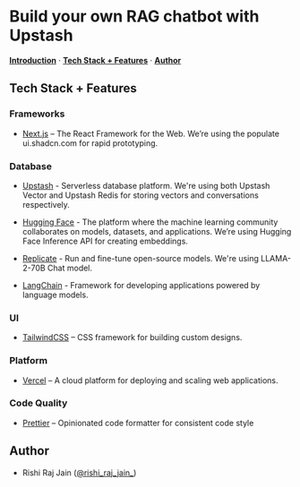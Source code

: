 <!-- ![](https://raw.githubusercontent.com/xataio/mdx-blog/main/images/gallery-cms-astro-cloudflare.png) -->

# Build your own RAG chatbot with Upstash

<p>
  <a href="#introduction"><strong>Introduction</strong></a> ·
  <a href="#tech-stack--features"><strong>Tech Stack + Features</strong></a> ·
  <a href="#author"><strong>Author</strong></a>
</p>

<!-- ## Introduction

Learn [how to create a custom image gallery CMS](https://xata.io/blog/build-image-gallery-astro-cloudflare) using Xata, Astro, and Cloudflare Pages. -->

## Tech Stack + Features

### Frameworks

- [Next.js](https://nextjs.org) – The React Framework for the Web. We’re using the populate ui.shadcn.com for rapid prototyping.

### Database

- [Upstash](https://upstash.com) - Serverless database platform. We're using both Upstash Vector and Upstash Redis for storing vectors and conversations respectively.

- [Hugging Face](https://huggingface.co) - The platform where the machine learning community collaborates on models, datasets, and applications. We’re using Hugging Face Inference API for creating embeddings.

- [Replicate](https://replicate.com) - Run and fine-tune open-source models. We're using LLAMA-2-70B Chat model.

- [LangChain](https://js.langchain.com) - Framework for developing applications powered by language models.

### UI

- [TailwindCSS](https://tailwindcss.com) – CSS framework for building custom designs.

### Platform

- [Vercel](https://vercel.com) – A cloud platform for deploying and scaling web applications.

### Code Quality

- [Prettier](https://prettier.io/) – Opinionated code formatter for consistent code style

## Author

- Rishi Raj Jain ([@rishi_raj_jain_](https://twitter.com/rishi_raj_jain_))
